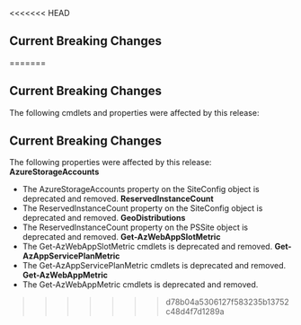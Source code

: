 <!--
    Please leave this section at the top of the breaking change documentation.

    New breaking changes should go under the section titled "Current Breaking Changes", and should adhere to the following format:

    ## Current Breaking Changes

    The following cmdlets were affected this release:

    **Cmdlet 1**
    - Description of what has changed

    ```powershell
    # Old
    # Sample of how the cmdlet was previously called

    # New
    # Sample of how the cmdlet should now be called
    ```

    ## Release X.0.0

    The following cmdlets were affected this release:

    **Cmdlet 1**
    - Description of what has changed

    ```powershell
    # Old
    # Sample of how the cmdlet was previously called

    # New
    # Sample of how the cmdlet should now be called
    ```

    Note: the above sections follow the template found in the link below: 

    https://github.com/Azure/azure-powershell/blob/dev/documentation/breaking-changes/breaking-change-template.md
-->

<<<<<<< HEAD
## Current Breaking Changes
=======
## Current Breaking Changes

The following cmdlets and properties were affected by this release:
## Current Breaking Changes
The following properties were affected by this release:
**AzureStorageAccounts**
- The AzureStorageAccounts property on the SiteConfig object is deprecated and removed.
**ReservedInstanceCount**
- The ReservedInstanceCount property on the SiteConfig object is deprecated and removed.
**GeoDistributions**
- The ReservedInstanceCount property on the PSSite object is deprecated and removed.
**Get-AzWebAppSlotMetric**
- The Get-AzWebAppSlotMetric cmdlets is deprecated and removed.
**Get-AzAppServicePlanMetric**
- The Get-AzAppServicePlanMetric cmdlets is deprecated and removed.
**Get-AzWebAppMetric**
- The Get-AzWebAppMetric cmdlets is deprecated and removed.
>>>>>>> d78b04a5306127f583235b13752c48d4f7d1289a
